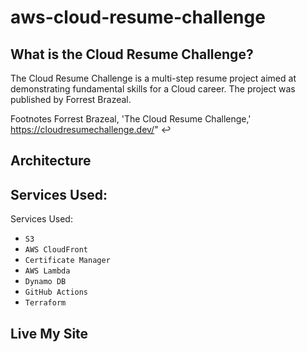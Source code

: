 # aws-cloud-resume-challenge
## What is the Cloud Resume Challenge?
The Cloud Resume Challenge is a multi-step resume project aimed at demonstrating fundamental skills for a Cloud career. The project was published by Forrest Brazeal.

Footnotes
Forrest Brazeal, 'The Cloud Resume Challenge,' https://cloudresumechallenge.dev/" ↩


## Architecture


## Services Used:
Services Used:

- `S3`
- `AWS CloudFront`
- `Certificate Manager`
- `AWS Lambda`
- `Dynamo DB`
- `GitHub Actions`
- `Terraform`

## Live My Site



